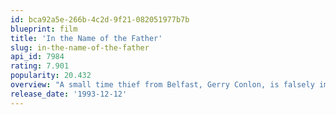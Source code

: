 ```yaml
---
id: bca92a5e-266b-4c2d-9f21-082051977b7b
blueprint: film
title: 'In the Name of the Father'
slug: in-the-name-of-the-father
api_id: 7984
rating: 7.901
popularity: 20.432
overview: "A small time thief from Belfast, Gerry Conlon, is falsely implicated in the IRA bombing of a pub that kills several people while he is in London. He and his four friends are coerced by British police into confessing their guilt. Gerry's father and other relatives in London are also implicated in the crime. He spends fifteen years in prison with his father trying to prove his innocence."
release_date: '1993-12-12'
---
```

